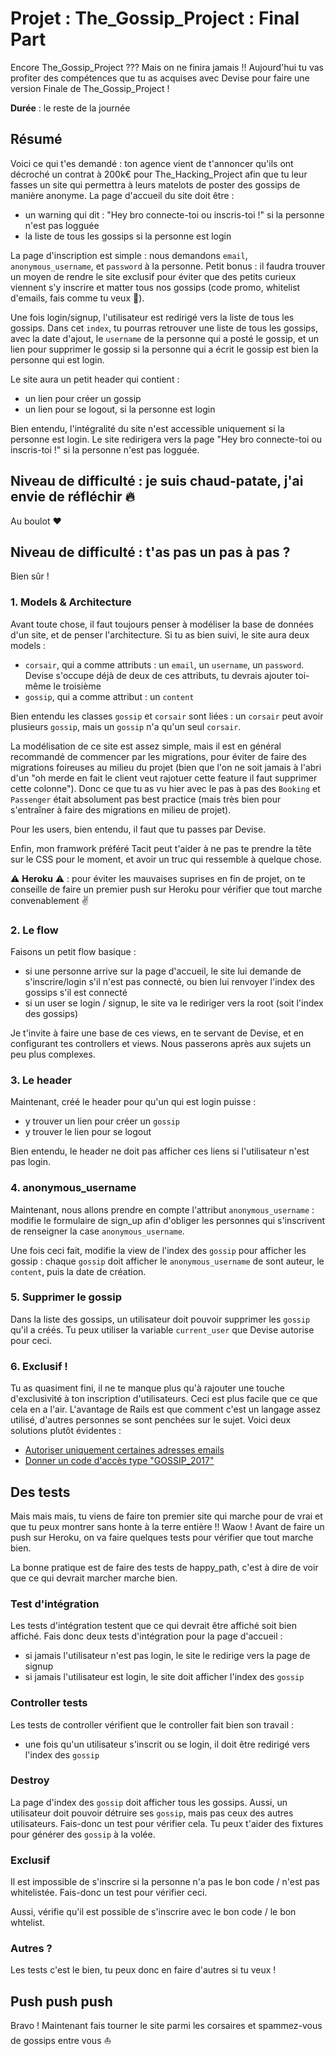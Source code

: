 # Projet : The_Gossip_Project : Final Part
Encore The_Gossip_Project ??? Mais on ne finira jamais !! Aujourd'hui tu vas profiter des compétences que tu as acquises avec Devise pour faire une version Finale de The_Gossip_Project !

**Durée** : le reste de la journée

## Résumé
Voici ce qui t'es demandé : ton agence vient de t'annoncer qu'ils ont décroché un contrat à 200k€ pour The_Hacking_Project afin que tu leur fasses un site qui permettra à leurs matelots de poster des gossips de manière anonyme. La page d'accueil du site doit être :

- un warning qui dit : "Hey bro connecte-toi ou inscris-toi !" si la personne n'est pas logguée
- la liste de tous les gossips si la personne est login

La page d'inscription est simple : nous demandons `email`, `anonymous_username`, et `password` à la personne. Petit bonus : il faudra trouver un moyen de rendre le site exclusif pour éviter que des petits curieux viennent s'y inscrire et matter tous nos gossips (code promo, whitelist d'emails, fais comme tu veux 👊).

Une fois login/signup, l'utilisateur est redirigé vers la liste de tous les gossips. Dans cet `index`, tu pourras retrouver une liste de tous les gossips, avec la date d'ajout, le `username` de la personne qui a posté le gossip, et un lien pour supprimer le gossip si la personne qui a écrit le gossip est bien la personne qui est login.

Le site aura un petit header qui contient : 

- un lien pour créer un gossip
- un lien pour se logout, si la personne est login


Bien entendu, l'intégralité du site n'est accessible uniquement si la personne est login. Le site redirigera vers la page "Hey bro connecte-toi ou inscris-toi !" si la personne n'est pas logguée.

## Niveau de difficulté : je suis chaud-patate, j'ai envie de réfléchir 🔥
Au boulot ❤️

## Niveau de difficulté : t'as pas un pas à pas ?
Bien sûr !

### 1. Models & Architecture
Avant toute chose, il faut toujours penser à modéliser la base de données d'un site, et de penser l'architecture. Si tu as bien suivi, le site aura deux models :

- `corsair`, qui a comme attributs : un `email`, un `username`, un `password`. Devise s'occupe déjà de deux de ces attributs, tu devrais ajouter toi-même le troisième
- `gossip`, qui a comme attribut : un `content`

Bien entendu les classes `gossip` et `corsair` sont liées : un `corsair` peut avoir plusieurs `gossip`, mais un `gossip` n'a qu'un seul `corsair`.

La modélisation de ce site est assez simple, mais il est en général recommandé de commencer par les migrations, pour éviter de faire des migrations foireuses au milieu du projet (bien que l'on ne soit jamais à l'abri d'un "oh merde en fait le client veut rajotuer cette feature il faut supprimer cette colonne"). Donc ce que tu as vu hier avec le pas à pas des `Booking` et `Passenger` était absolument pas best practice (mais très bien pour s'entraîner à faire des migrations en milieu de projet).

Pour les users, bien entendu, il faut que tu passes par Devise.

Enfin, mon framwork préféré Tacit peut t'aider à ne pas te prendre la tête sur le CSS pour le moment, et avoir un truc qui ressemble à quelque chose.

⚠️ **Heroku** ⚠️ : pour éviter les mauvaises suprises en fin de projet, on te conseille de faire un premier push sur Heroku pour vérifier que tout marche convenablement ✌️

### 2. Le flow
Faisons un petit flow basique :

- si une personne arrive sur la page d'accueil, le site lui demande de s'inscrire/login s'il n'est pas connecté, ou bien lui renvoyer l'index des gossips s'il est connecté
- si un user se login / signup, le site va le rediriger vers la root (soit l'index des gossips)

Je t'invite à faire une base de ces views, en te servant de Devise, et en configurant tes controllers et views. Nous passerons après aux sujets un peu plus complexes.

### 3. Le header
Maintenant, créé le header pour qu'un qui est login puisse :

- y trouver un lien pour créer un `gossip`
- y trouver le lien pour se logout

Bien entendu, le header ne doit pas afficher ces liens si l'utilisateur n'est pas login.

### 4. anonymous_username
Maintenant, nous allons prendre en compte l'attribut `anonymous_username` : modifie le formulaire de sign_up afin d'obliger les personnes qui s'inscrivent de renseigner la case `anonymous_username`.

Une fois ceci fait, modifie la view de l'index des `gossip` pour afficher les gossip : chaque `gossip` doit afficher le `anonymous_username` de sont auteur, le `content`, puis la date de création.

### 5. Supprimer le gossip
Dans la liste des gossips, un utilisateur doit pouvoir supprimer les `gossip` qu'il a créés. Tu peux utiliser la variable `current_user` que Devise autorise pour ceci.

### 6. Exclusif !
Tu as quasiment fini, il ne te manque plus qu'à rajouter une touche d'exclusivité à ton inscription d'utilisateurs. Ceci est plus facile que ce que cela en a l'air. L'avantage de Rails est que comment c'est un langage assez utilisé, d'autres personnes se sont penchées sur le sujet. Voici deux solutions plutôt évidentes : 

- [Autoriser uniquement certaines adresses emails](https://stackoverflow.com/questions/28787615/add-invite-code-to-devise)
- [Donner un code d'accès type "GOSSIP_2017"](https://stackoverflow.com/questions/5167576/whitelisting-with-devise)

## Des tests
Mais mais mais, tu viens de faire ton premier site qui marche pour de vrai et que tu peux montrer sans honte à la terre entière !! Waow ! Avant de faire un push sur Heroku, on va faire quelques tests pour vérifier que tout marche bien.

La bonne pratique est de faire des tests de happy_path, c'est à dire de voir que ce qui devrait marcher marche bien.

### Test d'intégration
Les tests d'intégration testent que ce qui devrait être affiché soit bien affiché. Fais donc deux tests d'intégration pour la page d'accueil :

- si jamais l'utilisateur n'est pas login, le site le redirige vers la page de signup
- si jamais l'utilisateur est login, le site doit afficher l'index des `gossip`

### Controller tests
Les tests de controller vérifient que le controller fait bien son travail :

- une fois qu'un utilisateur s'inscrit ou se login, il doit être redirigé vers l'index des `gossip`

### Destroy
La page d'index des `gossip` doit afficher tous les gossips. Aussi, un utilisateur doit pouvoir détruire ses `gossip`, mais pas ceux des autres utilisateurs. Fais-donc un test pour vérifier cela. Tu peux t'aider des fixtures pour générer des `gossip` à la volée.

### Exclusif
Il est impossible de s'inscrire si la personne n'a pas le bon code / n'est pas whitelistée. Fais-donc un test pour vérifier ceci.

Aussi, vérifie qu'il est possible de s'inscrire avec le bon code / le bon whtelist.

### Autres ?
Les tests c'est le bien, tu peux donc en faire d'autres si tu veux !

## Push push push
Bravo ! Maintenant fais tourner le site parmi les corsaires et spammez-vous de gossips entre vous ⛵
